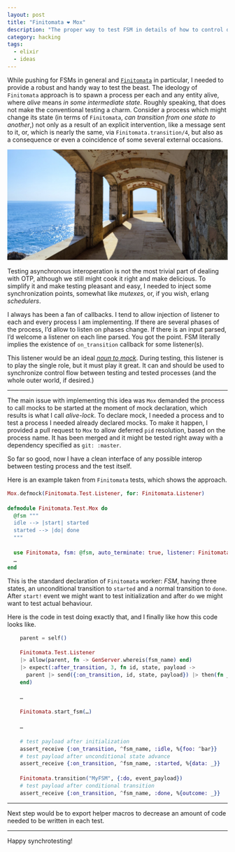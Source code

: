 ```yaml
---
layout: post
title: "Finitomata ❤ Mox"
description: "The proper way to test FSM in details of how to control data flow (opinionated approach)"
category: hacking
tags:
  - elixir
  - ideas
---
```


While pushing for FSMs in general and [`Finitomata`](https://hexdocs.pm/finitomata) in particular, I needed to provide a robust and handy way to test the beast. The ideology of `Finitomata` approach is to spawn a process per each and any entity alive, where _alive_ means _in some intermediate state_. Roughly speaking, that does not make the conventional testing a charm. Consider a process which might change its state (in terms of `Finitomata`, _can transition from one state to another_,) not only as a result of an explicit intervention, like a message sent to it, or, which is nearly the same, via `Finitomata.transition/4`, but also as a consequence or even a coincidence of some several external occasions.

![Camina Ronda](/img/camina-ronda.jpg)

Testing asynchronous interoperation is not the most trivial part of dealing with OTP, although we still might cook it right and make delicious. To simplify it and make testing pleasant and easy, I needed to inject some synchronization points, somewhat like _mutexes_, or, if you wish, erlang _schedulers_.

I always has been a fan of callbacks. I tend to allow injection of listener to each and every process I am implementing. If there are several phases of the process, I’d allow to listen on phases change. If there is an input parsed, I’d welcome a listener on each line parsed. You got the point. FSM literally implies the existence of `on_transition` callback for some listener(s).

This listener would be an ideal [_noun to mock_](https://dashbit.co/blog/mocks-and-explicit-contracts). During testing, this listener is to play the single role, but it must play it great. It can and should be used to synchronize control flow between testing and tested processes (and the whole outer world, if desired.) 

---

The main issue with implementing this idea was `Mox` demanded the process to call mocks to be started at the moment of mock declaration, which results is what I call _alive-lock_. To declare mock, I needed a process and to test a process I needed already declared mocks. To make it happen, I provided a pull request to `Mox` to allow deferred `pid` resolution, based on the process name. It has been merged and it might be tested right away with a dependency specified as `git: :master`.

So far so good, now I have a clean interface of any possible interop between testing process and the test itself.

Here is an example taken from `Finitomata` tests, which shows the approach.

```elixir
Mox.defmock(Finitomata.Test.Listener, for: Finitomata.Listener)

defmodule Finitomata.Test.Mox do
  @fsm """
  idle --> |start| started
  started --> |do| done
  """

  use Finitomata, fsm: @fsm, auto_terminate: true, listener: Finitomata.Test.Listener
  …
end
```

This is the standard declaration of `Finitomata` worker: _FSM_, having three states, an unconditional transition to `started` and a normal transition to `done`. After `start!` event we might want to test initialization and after `do` we might want to test actual behaviour.

Here is the code in test doing exactly that, and I finally like how this code looks like.

```elixir
    parent = self()

    Finitomata.Test.Listener
    |> allow(parent, fn -> GenServer.whereis(fsm_name) end)
    |> expect(:after_transition, 3, fn id, state, payload ->
      parent |> send({:on_transition, id, state, payload}) |> then(fn _ -> :ok end)
    end)

    …

    Finitomata.start_fsm(…)

    …

    # test payload after initialization
    assert_receive {:on_transition, ^fsm_name, :idle, %{foo: ^bar}}
    # test payload after unconditional state advance
    assert_receive {:on_transition, ^fsm_name, :started, %{data: _}}

    Finitomata.transition("MyFSM", {:do, event_payload})
    # test payload after conditional transition
    assert_receive {:on_transition, ^fsm_name, :done, %{outcome: _}}
```

---

Next step would be to export helper macros to decrease an amount of code needed to be written in each test.

---

Happy synchrotesting!
